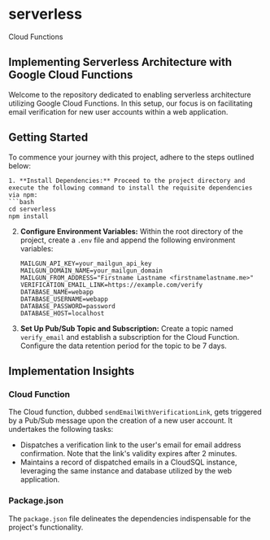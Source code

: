 # serverless
Cloud Functions

## Implementing Serverless Architecture with Google Cloud Functions
Welcome to the repository dedicated to enabling serverless architecture utilizing Google Cloud Functions. In this setup, our focus is on facilitating email verification for new user accounts within a web application.
## Getting Started
To commence your journey with this project, adhere to the steps outlined below:
   ```
1. **Install Dependencies:** Proceed to the project directory and execute the following command to install the requisite dependencies via npm:
   ```bash
   cd serverless
   npm install
   ```
2. **Configure Environment Variables:** Within the root directory of the project, create a `.env` file and append the following environment variables:
   ```dotenv
   MAILGUN_API_KEY=your_mailgun_api_key
   MAILGUN_DOMAIN_NAME=your_mailgun_domain
   MAILGUN_FROM_ADDRESS="Firstname Lastname <firstnamelastname.me>"
   VERIFICATION_EMAIL_LINK=https://example.com/verify
   DATABASE_NAME=webapp
   DATABASE_USERNAME=webapp
   DATABASE_PASSWORD=password
   DATABASE_HOST=localhost
   ```
3. **Set Up Pub/Sub Topic and Subscription:** Create a topic named `verify_email` and establish a subscription for the Cloud Function. Configure the data retention period for the topic to be 7 days.
## Implementation Insights
### Cloud Function
The Cloud function, dubbed `sendEmailWithVerificationLink`, gets triggered by a Pub/Sub message upon the creation of a new user account. It undertakes the following tasks:
- Dispatches a verification link to the user's email for email address confirmation. Note that the link's validity expires after 2 minutes.
- Maintains a record of dispatched emails in a CloudSQL instance, leveraging the same instance and database utilized by the web application.
### Package.json
The `package.json` file delineates the dependencies indispensable for the project's functionality.







